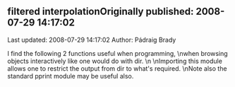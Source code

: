 ## filtered interpolationOriginally published: 2008-07-29 14:17:02 
Last updated: 2008-07-29 14:17:02 
Author: Pádraig Brady 
 
I find the following 2 functions useful when programming,\nwhen browsing objects interactively like one would do with dir.\n\nImporting this module allows one to restrict the output from dir to what's required.\nNote also the standard pprint module may be useful also.